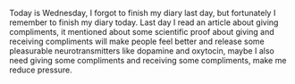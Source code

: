 Today is Wednesday, I forgot to finish my diary last day, but fortunately I remember to finish my diary today. Last day I read an article about giving compliments, it mentioned about some scientific proof about giving and receiving compliments will make people feel better and release some pleasurable neurotransmitters like dopamine and oxytocin, maybe I also need giving some compliments and receiving some compliments, make me reduce pressure.
